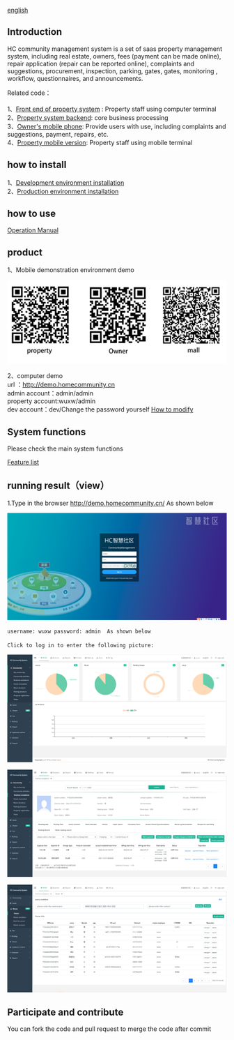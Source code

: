[english](Readme_en.md)
## Introduction
 HC community management system is a set of saas property management system, including real estate, owners, fees (payment can be made online), repair application (repair can be reported online), complaints and suggestions, procurement, inspection, parking, gates, gates, monitoring , workflow, questionnaires, and announcements.
 
 Related code：<br/><br/>
 1、[Front end of property system](https://gitee.com/java110/MicroCommunityWeb) : Property staff using computer terminal<br/>
 2、[Property system backend](https://gitee.com/wuxw7/MicroCommunity): core business processing<br/>
 3、[Owner's mobile phone](https://gitee.com/java110/WechatOwnerService): 
Provide users with use, including complaints and suggestions, payment, repairs, etc.<br/>
 4、[Property mobile version](https://gitee.com/java110/PropertyApp): Property staff using mobile terminal<br/>

## how to install

1、[Development environment installation](docs/installHcDev_en.md) <br/>
2、[Production environment installation](docs/installHcProd.md)<br/>

## how to use


[Operation Manual](https://github.com/java110/MicroCommunity/wiki)
   
## product

1、Mobile demonstration environment demo

   ![image](docs/img/hc_en.png)

2、computer demo<br/>
url ：http://demo.homecommunity.cn <br/>
admin account：admin/admin<br/>
property account:wuxw/admin<br/>
dev account：dev/Change the password yourself [How to modify](http://bbs.homecommunity.cn/pages/bbs/topic.html?topicId=102021110520080050)
    
## System functions
   
   Please check the main system functions
     
   [Feature list](http://bbs.homecommunity.cn/pages/bbs/topic.html?topicId=102022042459860343)
  
## running result（view）
1.Type in the browser http://demo.homecommunity.cn/ As shown below

![image](docs/img/login_en.png)

    username: wuxw password: admin  As shown below

    Click to log in to enter the following picture:

![image](docs/img/index_en.png)

![image](docs/img/business_en.png)

![image](docs/img/owner_en.png)

## Participate and contribute

You can fork the code and pull request to merge the code after commit




